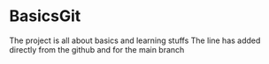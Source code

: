 # BasicsGit
The project is all about basics and learning stuffs
The line has added directly from the github and for the main branch
